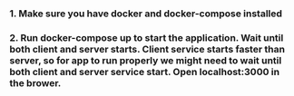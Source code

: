### 1. Make sure you have docker and docker-compose installed

### 2. Run docker-compose up to start the application. Wait until both client and server starts. Client service starts faster than server, so for app to run properly we might need to wait until both client and server service start. Open localhost:3000 in the brower.